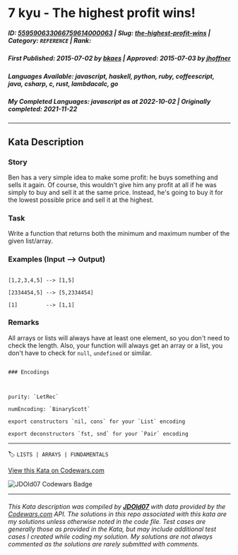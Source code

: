 # 7 kyu - The highest profit wins!

##### **ID**: [559590633066759614000063](https://www.codewars.com/kata/559590633066759614000063) | **Slug**: [the-highest-profit-wins](https://www.codewars.com/kata/559590633066759614000063) | **Category**: `REFERENCE` | **Rank**: <span style="color:white">7 kyu</span>

##### **First Published**: 2015-07-02 ***by*** [bkaes](https://www.codewars.com/users/bkaes) | **Approved**: 2015-07-03 ***by*** [jhoffner](https://www.codewars.com/users/jhoffner)

##### **Languages Available**: javascript, haskell, python, ruby, coffeescript, java, csharp, c, rust, lambdacalc, go

##### **My Completed Languages**: javascript ***as at*** 2022-10-02 | **Originally completed**: 2021-11-22

---

## Kata Description


### Story



Ben has a very simple idea to make some profit: he buys something and sells it again. Of course, this wouldn't give him any profit at all if he was simply to buy and sell it at the same price. Instead, he's going to buy it for the lowest possible price and sell it at the highest.



### Task



Write a function that returns both the minimum and maximum number of the given list/array. 



### Examples (Input --> Output)



```

[1,2,3,4,5] --> [1,5]

[2334454,5] --> [5,2334454]

[1]         --> [1,1]

```



### Remarks



All arrays or lists will always have at least one element, so you don't need to check the length. Also, your function will always get an array or a list, you don't have to check for `null`, `undefined` or similar.



~~~if:lambdacalc

### Encodings



purity: `LetRec`  

numEncoding: `BinaryScott`  

export constructors `nil, cons` for your `List` encoding  

export deconstructors `fst, snd` for your `Pair` encoding  

~~~

---


🏷 `LISTS | ARRAYS | FUNDAMENTALS`


[View this Kata on Codewars.com](https://www.codewars.com/kata/559590633066759614000063)

![](https://www.codewars.com/users/jdold07/badges/large "JDOld07 Codewars Badge")

---

###### *This Kata description was compiled by [**JDOld07**](https://tpstech.dev) with data provided by the [Codewars.com](https://www.codewars.com) API.  The solutions in this repo associated with this kata are my solutions unless otherwise noted in the code file.  Test cases are generally those as provided in the Kata, but may include additional test cases I created while coding my solution.  My solutions are not always commented as the solutions are rarely submitted with comments.*
